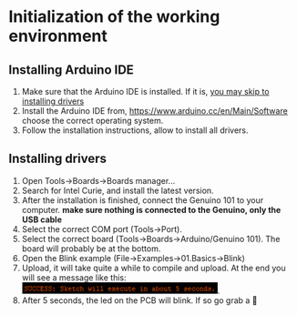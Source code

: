 # Initialization of the working environment

## Installing Arduino IDE

1. Make sure that the Arduino IDE is installed. If it is, [you may skip to installing drivers](##Installing-drivers)
1. Install the Arduino IDE from, https://www.arduino.cc/en/Main/Software choose the correct operating system.
1. Follow the installation instructions, allow to install all drivers.

## Installing drivers

1. Open Tools->Boards->Boards manager...
1. Search for Intel Curie, and install the latest version.
1. After the installation is finished, connect the Genuino 101 to your computer. **make sure nothing is connected to the Genuino, only the USB cable**
1. Select the correct COM port (Tools->Port).
1. Select the correct board (Tools->Boards->Arduino/Genuino 101). The board will probably be at the bottom.
1. Open the Blink example (File->Examples->01.Basics->Blink)
1. Upload, it will take quite a while to compile and upload. At the end you will see a message like this: ![SUCCESS: Sketch will execute in about 5 seconds.](./pictures/success.png?raw=true).
1. After 5 seconds, the led on the PCB will blink. If so go grab a :cookie:
